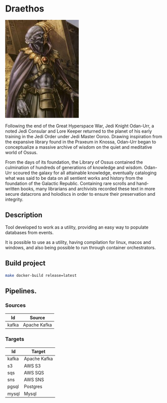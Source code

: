 # Draethos

![Draethos](docs/draethos-jedi.jpg)

Following the end of the Great Hyperspace War, Jedi Knight Odan-Urr, a noted Jedi Consular and Lore Keeper returned to the planet of his early training in the Jedi Order under Jedi Master Ooroo. Drawing inspiration from the expansive library found in the Praxeum in Knossa, Odan-Urr began to conceptualize a massive archive of wisdom on the quiet and meditative world of Ossus.

From the days of its foundation, the Library of Ossus contained the culmination of hundreds of generations of knowledge and wisdom. Odan-Urr scoured the galaxy for all attainable knowledge, eventually cataloging what was said to be data on all sentient works and history from the foundation of the Galactic Republic. Containing rare scrolls and hand-written books, many librarians and archivists recorded these text in more secure datacrons and holodiscs in order to ensure their preservation and integrity.

## Description 

Tool developed to work as a utility, providing an easy way to populate databases from events.

It is possible to use as a utility, having compilation for linux, macos and windows, and also being possible to run through container orchestrators.

## Build project
```sh
make docker-build release=latest
```

## Pipelines.

### Sources
|  Id |  Source |
|---|---|
| kafka  | Apache Kafka  |

### Targets
|  Id |  Target |
|---|---|
| kafka  | Apache Kafka  |
| s3  | AWS S3  |
| sqs  | AWS SQS  |
| sns | AWS SNS  |
| pgsql  | Postgres  |
| mysql  | Mysql  |

